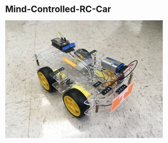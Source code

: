 # Mind-Controlled-RC-Car

![alt text](https://github.com/soheilbr82/Mind-Controlled-RC-Car/blob/master/RCCar.JPG)
